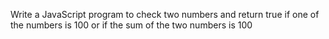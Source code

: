 Write a JavaScript program to check two numbers and return true if one of the numbers is
        100 or if the sum of the two numbers is 100
